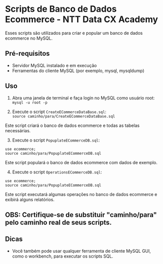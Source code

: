 # Scripts de Banco de Dados Ecommerce - NTT Data CX Academy

Esses scripts são utilizados para criar e popular um banco de dados ecommerce no MySQL.

## Pré-requisitos

- Servidor MySQL instalado e em execução
- Ferramentas do cliente MySQL (por exemplo, mysql, mysqldump)

## Uso

1. Abra uma janela de terminal e faça login no MySQL como usuário root:
   `mysql -u root -p`

2. Execute o script `CreateECommerceDataBase.sql`: <br>
   `source caminho/para/CreateECommerceDataBase.sql`

Este script criará o banco de dados ecommerce e todas as tabelas necessárias.

3. Execute o script `PopuplateECommerceDB.sql`: <br>

`use ecommerce;`<br>
`source caminho/para/PopuplateECommerceDB.sql`

Este script populará o banco de dados ecommerce com dados de exemplo.

4. Execute o script `OperationsECommerceDB.sql`:

`use ecommerce;`<br>
`source caminho/para/PopuplateECommerceDB.sql`

Este script executará algumas operações no banco de dados ecommerce e exibirá alguns relatórios.

## OBS: Certifique-se de substituir "caminho/para" pelo caminho real de seus scripts.

## Dicas

- Você também pode usar qualquer ferramenta de cliente MySQL GUI, como o workbench, para executar os scripts SQL.
